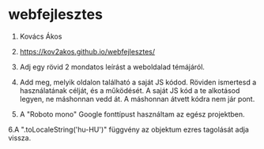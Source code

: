 # webfejlesztes
1. Kovács Ákos

2. https://kov2akos.github.io/webfejlesztes/

3. Adj egy rövid 2 mondatos leírást a weboldalad témájáról.

4. Add meg, melyik oldalon található a saját JS kódod. Röviden ismertesd a
használatának célját, és a működését. A saját JS kód a te alkotásod legyen, ne
máshonnan vedd át. A máshonnan átvett kódra nem jár pont.

5. A "Roboto mono" Google fonttípust használtam az egész projektben.

6.A ".toLocaleString('hu-HU')" függvény az objektum ezres tagolását adja vissza.
